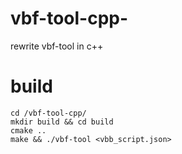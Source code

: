 # vbf-tool-cpp-
rewrite vbf-tool in c++

# build
```
cd /vbf-tool-cpp/
mkdir build && cd build
cmake ..
make && ./vbf-tool <vbb_script.json>
```